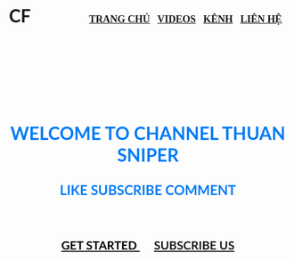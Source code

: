 <!DOCTYPE html>
<html lang ="en">
<head>
    <meta charset="utf-8">
    <title>
      Welcome to channel Thuan Sniper
    </title>
</head>
<body backround="cf.jpg" link="#000" alink="#017bf5" vlink="#000">
<br />
<h3 align="center">
<font face="Lato" size="6">CF</font>
&nbsp;&nbsp;&nbsp;&nbsp;&nbsp;&nbsp;&nbsp;&nbsp;&nbsp;&nbsp;&nbsp;&nbsp;&nbsp;&nbsp;&nbsp;&nbsp;&nbsp;&nbsp;&nbsp;&nbsp;&nbsp;&nbsp;&nbsp;&nbsp;&nbsp;
<font face="cinzel" size="4">
<a href="#">TRANG CHỦ</a>&nbsp;&nbsp;
<a href="#">VIDEOS</a>&nbsp;&nbsp;
<a href="#">KÊNH</a>&nbsp;&nbsp;
<a href="#">LIÊN HỆ</a>&nbsp;&nbsp;

</h3>
<br /><br /><br /><br /><br />
<h1 align="center">
    <font face="Lato" color="#017bf5" size="6">
    WELCOME TO CHANNEL THUAN SNIPER
    </font>
</h1>
<h3 align="center">
<font face="Lato" color="#017bf5" size="5">
    LIKE SUBSCRIBE COMMENT
    </font>
    </h3>
    <br />
    <h3 align="center">
    <a href="#">
    <font face="Lato" color="#000">GET STARTED
    </a>&nbsp;&nbsp;&nbsp;&nbsp;
    <a href="#"
    <font face="Lato" color="#fff">SUBSCRIBE US </font>
    </a>
    </h3>
</body>
</html>
